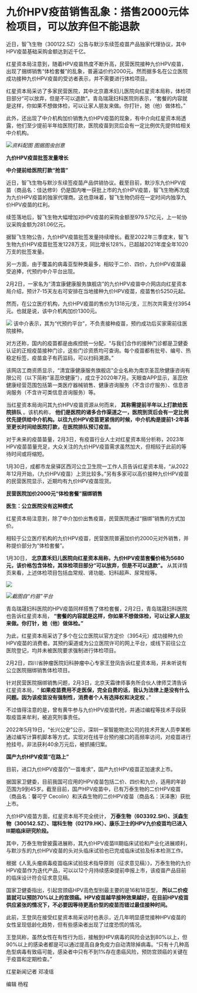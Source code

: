 # 九价HPV疫苗销售乱象：搭售2000元体检项目，可以放弃但不能退款

近日，智飞生物（300122.SZ）公告与默沙东续签疫苗产品独家代理协议，其中HPV疫苗基础采购金额达到近千亿。

红星资本局注意到，随着HPV疫苗热度不断升高，民营医院接种九价HPV疫苗，出现了捆绑销售“体检套餐”的乱象，普遍溢价约2000元。然而据多名在公立医院成功接种九价HPV疫苗的受访者表示，并不需要进行体检项目。

红星资本局采访了多家民营医院，其中北京嘉禾妇儿医院向红星资本局称，体检项目部分“可以放弃，但是不可以退款”。青岛瑞晟妇科医院则表示，“套餐的内容就是这样，你如果不想做体检，可以让家人朋友来做。你打针，她（他）做体检。”

此外，还出现了中介机构加价销售九价HPV疫苗的现象，有中介向红星资本局透露，他们至少提前半年给医院打款，医院疫苗到货后会有一定比例优先提供给相关中介机构。

![](https://inews.gtimg.com/newsapp_bt/0/15643670807/1000)_资料配图 图据图虫创意_

**九价HPV疫苗批签发量增长**

**中介提前给医院打款“抢苗”**

近日，智飞生物与默沙东续签疫苗产品供销协议。截至目前，默沙东九价HPV疫苗（商品名：佳达修9）仍是国内唯一获批上市的九价HPV疫苗，智飞生物再次成为九价HPV疫苗的独家代理商。这也意味着，智飞生物仍将在一定时间内独享九价HPV疫苗的红利。

续签落地后，智飞生物大幅增加对HPV疫苗的采购金额至979.57亿元，上一轮协议采购金额为281.06亿元。

据智飞生物公告，九价HPV疫苗批签发量持续增长。截至2022年三季度末，智飞生物九价HPV疫苗批签发1228万支，同比增长128%，已超越2021年度全年1020万支的批签发量。

另一方面，由于覆盖的病毒亚型种类最多，相较于二价、四价，九价HPV疫苗最受追捧，代预约中介平台出现。

2月2日，一家名为“清宜康健康服务旗舰店”的九价HPV疫苗中介网店向红星资本局介绍，预计7-15天左右可安排在当地接种九价HPV疫苗，疫苗售价5250元起。

然而，在公立医疗机构，九价HPV疫苗的售价为1318元/支，三剂次共需支付3954元。也就是说，该中介机构加价1300元。

![](https://inews.gtimg.com/newsapp_bt/0/15643670808/1000)
该中介表示，其为“代预约平台”，不负责接种疫苗，预约成功后买家需前往医院接种。

对方还称，国内的疫苗都是由疾控统一分配，“与我们合作的接种门诊都是卫健委认证的正规疫苗接种门诊，这些门诊资质均可查询。每个疫苗都有批号、编号、热稳定标签，疫苗盒子有药监码，可以扫码溯源。”

该网店工商资质显示，“清宜康健康服务旗舰店”企业名称为南京圣蕊欣健康咨询有限公司（以下简称“圣蕊欣健康”），成立于2020年7月。天眼查APP显示，圣蕊欣健康经营范围包括第一类医疗器械销售、健康咨询服务（不含诊疗服务）、信息咨询服务（不含许可类信息咨询服务）等。

当红星资本局询问其九价HPV疫苗资源从何而来， **其称需提前半年以上打款给医院排队** 。该机构称，
**他们是医院的诸多合作渠道之一，医院到货后会有一定比例优先提供给中介机构。以往九价HPV疫苗更紧俏的时候，中介机构是提前1-2年甚至更长时间给医院打款，在医院排队预订疫苗。**

对于未来的疫苗苗量，2月3日，有疫苗行业人士对红星资本局分析称，2023年HPV疫苗苗量充足，大众关注的九价HPV疫苗需求虽然加大，但相较于此前的等待时间或将缩短。

1月30日，成都市龙泉驿区西河公立卫生院一工作人员告诉红星资本局，“从2022年12月开始，（九价HPV疫苗）上货比较多。”另有多家可以高价接种九价HPV疫苗的民营医院显示，近期均有九价HPV疫苗现货。

**民营医院加价2000元“体检套餐”捆绑销售**

**医生：公立医院没有这种模式**

红星资本局注意到，除了中介加价出售疫苗，民营医院通过“捆绑”销售的方式加价。

相较于公立医疗机构的九价HPV疫苗，民营医院普遍加价约2000元对外销售，并称提价部分为“体检套餐”。

1月30日， **北京嘉禾妇儿医院向红星资本局称，九价HPV疫苗套餐价格为5680元，该价格包含体检，其体检项目部分“可以放弃，但是不可以退款”。**
从其详情页来看，上述体检项目包括血常规、肾功能、妇科超声、尿常规等。

![](https://inews.gtimg.com/newsapp_bt/0/15643670809/1000)

![](https://inews.gtimg.com/newsapp_bt/0/15643670811/1000)_截图自“约苗”平台_

青岛瑞晟妇科医院的HPV疫苗同样搭售了体检套餐，2月2日，青岛瑞晟妇科医院也告诉红星资本局，
**“套餐的内容就是这样，你如果不想做体检，可以让家人朋友来做。你打针，她（他）做体检。”**

为此，红星资本局采访了多个在公立医院以官方定价（3954元）成功接种九价HPV疫苗的消费者。其预约渠道或为公立医院许可的网上平台，或线下前往公立医院登记，均并未被医院要求强制进行体检项目。

2月2日，四川省肿瘤医院妇科肿瘤中心专家王登凤告诉红星资本局，并未听说有公立医院捆绑销售体检项目。

针对民营医院捆绑销售问题，2月3日，北京天霜律师事务所合伙人律师艾清告诉红星资本局，“
**如果疫苗费用不走医保，完全自费的话，我认为法律上是没有什么问题。因为该疫苗没有强制性，消费者个人有选择权和决定权** 。”

不过值得注意的是，曾有黄牛参与九价HPV疫苗代抢，并通过编程等技术手段获取疫苗来牟利，被追究刑事责任。

2022年5月19日，“长兴公安”公示，深圳一家智能物流公司的技术开发人员李某彬通过编写计算机脚本等方式，实现对在线平台预约接口的高频率访问，对疫苗进行抢挂号。非法获利40余万元后，被抓捕归案。

**国产九价HPV疫苗“在路上”**

目前，进口九价HPV疫苗仍“一苗难求”，国产九价HPV疫苗正加速求上市。

据国家卫健委，目前我国可应用的HPV疫苗包括二价、四价和九价，适用的年龄范围为9到45岁。截至目前，国产HPV疫苗中，已有万泰生物的二价HPV疫苗（商品名：馨可宁
Cecolin）和沃森生物的二价HPV疫苗（商品名：沃泽惠）获批上市。

九价HPV疫苗方面，红星资本局不完全统计，
**万泰生物（603392.SH）、沃森生物（300142.SZ）、瑞科生物（02179.HK）、康乐卫士的HPV九价疫苗均已进入Ⅲ期临床研究阶段。**

其中，万泰生物曾披露进展称，其九价HPV疫苗Ⅲ期临床试验和产业化进展顺利，与默沙东的九价HPV疫苗的头对头临床试验也已完成临床试验及标本检测工作。

根据《人乳头瘤病毒疫苗临床试验技术指导原则（征求意见稿）》，万泰生物的九价HPV疫苗作为迭代产品，可以以12个月持续感染提前申报上市，该疫苗产品目前的临床设计符合征求意见稿。

国家卫健委指出，引起宫颈癌HPV高危型别最主要的是16和18亚型，
**所以二价疫苗就可以预防70%以上的宫颈癌。HPV疫苗越早接种效果越好，在目前HPV疫苗供应紧张的情况下，不必要因等待更高价型的疫苗而错过最佳接种时间。**

此前，王登凤在接受红星资本局采访时也表示，近几年明显感觉接种HPV疫苗的女性呈现低龄化趋势，但有些感染者出现了过度恐慌的情况。

王登凤称，虽然女性在有性行为后，接触到HPV病毒的风险会达到80%以上，但90%以上的感染者都是可以通过提高自身免疫力自动清除掉病毒。“只有十几种高危型病毒有致癌可能，感染者中只有不到1%存在患癌风险，预防宫颈癌的关键在于疫苗和定期检查。”

红星新闻记者 邓凌瑶

编辑 杨程

